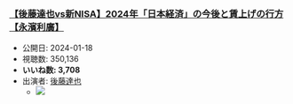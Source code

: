 ### [【後藤達也vs新NISA】2024年「日本経済」の今後と賃上げの行方【永濱利廣】](https://www.youtube.com/watch?v=0HJxbqQSS5w)
-   公開日: 2024-01-18
-   視聴数: 350,136
-   **いいね数: 3,708**
-   出演者: [後藤達也](/rehacq_fan/people/後藤達也 "wikilink")
    - [![](https://img.youtube.com/vi/0HJxbqQSS5w/hqdefault.jpg)](https://www.youtube.com/watch?v=0HJxbqQSS5w)
